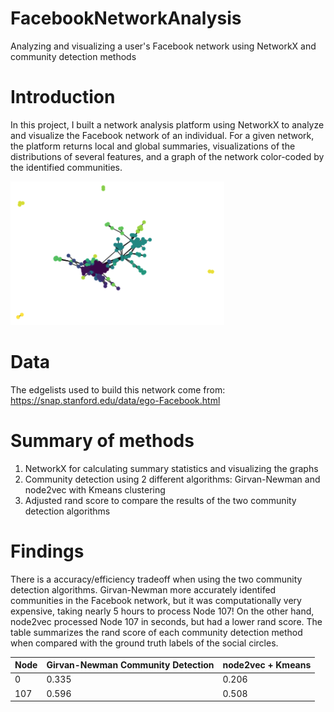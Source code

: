 # FacebookNetworkAnalysis
Analyzing and visualizing a user's Facebook network using NetworkX and community detection methods

# Introduction
In this project, I built a network analysis platform using NetworkX to analyze and visualize the Facebook network of an individual. For a given network, the platform returns local and global summaries, visualizations of the distributions of several features, and a graph of the network color-coded by the identified communities.  

![alt text](https://github.com/amtan20/FacebookNetworkAnalysis/blob/main/GN_Community_Detection.png)

# Data
The edgelists used to build this network come from: https://snap.stanford.edu/data/ego-Facebook.html

# Summary of methods
1. NetworkX for calculating summary statistics and visualizing the graphs 
2. Community detection using 2 different algorithms: Girvan-Newman and node2vec with Kmeans clustering 
3. Adjusted rand score to compare the results of the two community detection algorithms 

# Findings
There is a accuracy/efficiency tradeoff when using the two community detection algorithms. Girvan-Newman more accurately identifed communities in the Facebook network, but it was computationally very expensive, taking nearly 5 hours to process Node 107! On the other hand, node2vec processed Node 107 in seconds, but had a lower rand score. The table summarizes the rand score of each community detection method when compared with the ground truth labels of the social circles. 

| Node     | Girvan-Newman Community Detection | node2vec + Kmeans |
|----------|---------------------|--------|
|0         | 0.335               | 0.206 |
|107       | 0.596               | 0.508 | 
